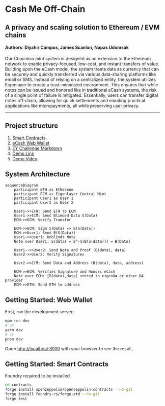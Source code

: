 # Cash Me Off-Chain

## A privacy and scaling solution to Ethereum / EVM chains

#### Authors: Diyahir Campos, James Scanlon, Napas Udomsak

Our Chaumian mint system is designed as an extension to the Ethereum network to enable privacy-focused, low-cost, and instant transfers of value. Building upon the eCash model, the system treats data as currency that can be securely and quickly transferred via various data-sharing platforms like email or SMS. Instead of relying on a centralized entity, the system utilizes Eigenlayer to create a trust-minimized environment. This ensures that while notes can be issued and honored like in traditional eCash systems, the risk of a single point of failure is mitigated. Essentially, users can transfer digital notes off-chain, allowing for quick settlements and enabling practical applications like micropayments, all while preserving user privacy.

---

## Project structure

1. [Smart Contracts](/contracts/)
2. [eCash Web Wallet](/src/)
3. [EY Challenge Markdown](/EYChallenge.md)
4. [Demo Link](https://cash-me-off-chain.vercel.app/)
5. [Demo Video](https://www.youtube.com/watch?v=cfjwJ0iSM-A)

## System Architecture

```mermaid
sequenceDiagram
    participant ETH as Ethereum
    participant ECM as Eigenlayer Central Mint
    participant User1 as User 1
    participant User2 as User 2

    User1->>ETH: Send ETH to ECM
    User1->>ECM: Send Blinded Data S(Data)
    ECM->>ECM: Verify Transfer

    ECM->>ECM: Sign S(Data) => B(S(Data))
    ECM->>User1: Send B(S(Data))
    User1->>User1: Unblinds Note
    Note over User1: S(data) = S^-1(B(S(data))) = B(Data)

    User1-->>User2: Send Note and Proof (B(data), data)
    User2->>User2: Verify Signatures

    User2->>ECM: Send Data and Address (B(data), data, address)

    ECM->>ECM: Verifies Signature and Honors eCash
    Note over ECM: [B(data),data] stored in eigenDA or other DA provider
    ECM->>ETH: Send ETH to address
```

## Getting Started: Web Wallet

First, run the development server:

```bash
npm run dev
# or
yarn dev
# or
pnpm dev
```

Open [http://localhost:3000](http://localhost:3000) with your browser to see the result.

## Getting Started: Smart Contracts

Foundry required to be installed.

```bash
cd contracts
forge install openzeppelin/openzeppelin-contracts --no-git
forge install foundry-rs/forge-std --no-git
forge test
```
